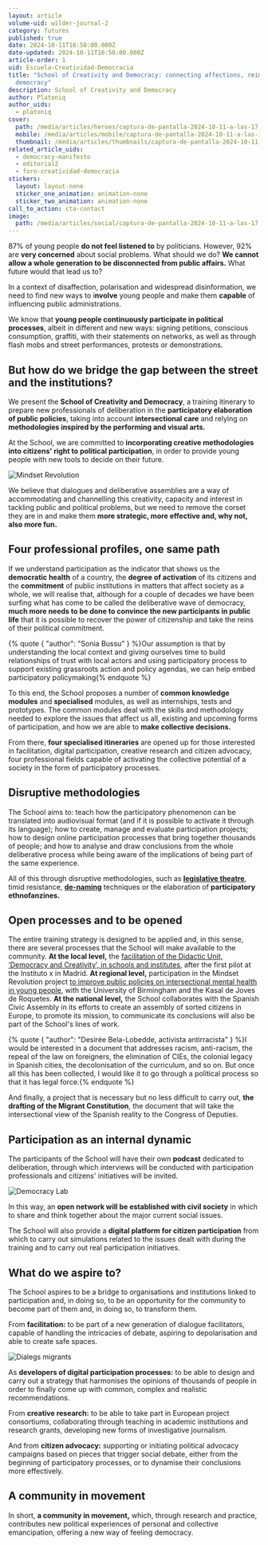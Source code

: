 ```yaml
---
layout: article
volume-uid: wilder-journal-2
category: futures
published: true
date: 2024-10-11T16:50:00.000Z
date-updated: 2024-10-11T16:50:00.000Z
article-order: 1
uid: Escuela-Creatividad-Democracia
title: "School of Creativity and Democracy: connecting affections, reimagining
  democracy"
description: School of Creativity and Democracy
author: Platoniq
author_uids:
  - platoniq
cover:
  path: /media/articles/heroes/captura-de-pantalla-2024-10-11-a-las-17.03.21.png
  mobile: /media/articles/mobile/captura-de-pantalla-2024-10-11-a-las-17.03.21.png
  thumbnail: /media/articles/thumbnails/captura-de-pantalla-2024-10-11-a-las-17.03.21.png
related_article_uids:
  - democracy-manifesto
  - editorial2
  - foro-creatividad-democracia
stickers:
  layout: layout-none
  sticker_one_animation: animation-none
  sticker_two_animation: animation-none
call_to_action: cta-contact
image:
  path: /media/articles/social/captura-de-pantalla-2024-10-11-a-las-17.03.21.png
---
```

87% of young people **do not feel listened to** by politicians. However, 92% are **very concerned** about social problems. What should we do? **We cannot allow a whole generation to be disconnected from public affairs.** What future would that lead us to?

In a context of disaffection, polarisation and widespread disinformation, we need to find new ways to i**nvolve** young people and make them **capable** of influencing public administrations.

We know that **young people continuously participate in political processes**, albeit in different and new ways: signing petitions, conscious consumption, graffiti, with their statements on networks, as well as through flash mobs and street performances, protests or demonstrations.

## But how do we bridge the gap between the street and the institutions?

We present the **School of Creativity and Democracy**, a training itinerary to prepare new professionals of deliberation in the **participatory elaboration of public policies**, taking into account **intersectional care** and relying on **methodologies inspired by the performing and visual arts.** 

At the School, we are committed to **incorporating creative methodologies into citizens' right to political participation**, in order to provide young people with new tools to decide on their future.

![Mindset Revolution](/media/idea_camp_2017_iv_0002.jpg "MR")

We believe that dialogues and deliberative assemblies are a way of accommodating and channelling this creativity, capacity and interest in tackling public and political problems, but we need to remove the corset they are in and make them **more strategic, more effective and, why not, also more fun.**

## Four professional profiles, one same path

If we understand participation as the indicator that shows us the **democratic health** of a country, the **degree of activation** of its citizens and the **commitment** of public institutions in matters that affect society as a whole, we will realise that, although for a couple of decades we have been surfing what has come to be called the deliberative wave of democracy, **much more needs to be done to convince the new participants in public life** that it is possible to recover the power of citizenship and take the reins of their political commitment.

{% quote { "author": "Sonia Bussu" } %}Our assumption is that by understanding the local context and giving ourselves time to build relationships of trust with local actors and using participatory process to support existing grassroots action and policy agendas, we can help embed participatory policymaking{% endquote %}

To this end, the School proposes a number of **common knowledge modules** and **specialised** modules, as well as internships, tests and prototypes. The common modules deal with the skills and methodology needed to explore the issues that affect us all, existing and upcoming forms of participation, and how we are able to **make collective decisions.** 

From there, **four specialised itineraries** are opened up for those interested in facilitation, digital participation, creative research and citizen advocacy, four professional fields capable of activating the collective potential of a society in the form of participatory processes.

## Disruptive methodologies

The School aims to: teach how the participatory phenomenon can be translated into audiovisual format (and if it is possible to activate it through its language); how to create, manage and evaluate participation projects; how to design online participation processes that bring together thousands of people; and how to analyse and draw conclusions from the whole deliberative process while being aware of the implications of being part of the same experience.

All of this through disruptive methodologies, such as **[legislative theatre](https://journal.platoniq.net/en/wilder-journal-1/interviews/katy-rubin/)**, timid resistance, **[de-naming](https://journal.platoniq.net/en/wilder-journal-2/stories/decisionmaking-unnaming-deliberative/)** techniques or the elaboration of **participatory ethnofanzines.**

## Open processes and to be opened

The entire training strategy is designed to be applied and, in this sense, there are several processes that the School will make available to the community. **At the local level,** the [facilitation of the Didactic Unit, ‘Democracy and Creativity’, in schools and institutes](https://journal.platoniq.net/en/wilder-journal-2/learnings/deliberative-assemblies/), after the first pilot at the Instituto x in Madrid. **At regional level,** participation in the Mindset Revolution project [to improve public policies on intersectional mental health in young people](https://journal.platoniq.net/en/wilder-journal-2/deep-dives/intersectional-mental-health-support/), with the University of Birmingham and the Kasal de Joves de Roquetes. **At the national level,** the School collaborates with the Spanish Civic Assembly in its efforts to create an assembly of sorted citizens in Europe, to promote its mission, to communicate its conclusions will also be part of the School's lines of work. 

{% quote { "author": "Desirée Bela-Lobedde, activista antirracista" } %}I would be interested in a document that addresses racism, anti-racism, the repeal of the law on foreigners, the elimination of CIEs, the colonial legacy in Spanish cities, the decolonisation of the curriculum, and so on. But once all this has been collected, I would like it to go through a political process so that it has legal force.{% endquote %}

And finally, a project that is necessary but no less difficult to carry out, **the drafting of the Migrant Constitution**, the document that will take the intersectional view of the Spanish reality to the Congress of Deputies.

## Participation as an internal dynamic

The participants of the School will have their own **podcast** dedicated to deliberation, through which interviews will be conducted with participation professionals and citizens' initiatives will be invited.

![Democracy Lab](/media/p1075087.jpg "DM")

In this way, an **open network will be established with civil society** in which to share and think together about the major current social issues.

The School will also provide a **digital platform for citizen participation** from which to carry out simulations related to the issues dealt with during the training and to carry out real participation initiatives.

## What do we aspire to?

The School aspires to be a bridge to organisations and institutions linked to participation and, in doing so, to be an opportunity for the community to become part of them and, in doing so, to transform them. 

From **facilitation:** to be part of a new generation of dialogue facilitators, capable of handling the intricacies of debate, aspiring to depolarisation and able to create safe spaces.

![Dialegs migrants](/media/p1076729.jpg "DM")

As **developers of digital participation processes:** to be able to design and carry out a strategy that harmonises the opinions of thousands of people in order to finally come up with common, complex and realistic recommendations.

From **creative research:** to be able to take part in European project consortiums, collaborating through teaching in academic institutions and research grants, developing new forms of investigative journalism.

And from **citizen advocacy:** supporting or initiating political advocacy campaigns based on pieces that trigger social debate, either from the beginning of participatory processes, or to dynamise their conclusions more effectively.

## A community in movement

In short, **a community in movement,** which, through research and practice, contributes new political experiences of personal and collective emancipation, offering a new way of feeling democracy.
